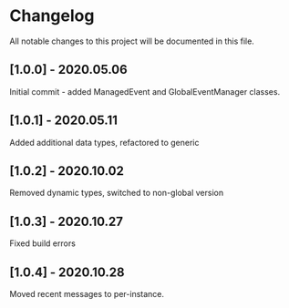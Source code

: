 # Changelog
All notable changes to this project will be documented in this file.

## [1.0.0] - 2020.05.06
Initial commit - added ManagedEvent and GlobalEventManager classes.

## [1.0.1] - 2020.05.11
Added additional data types, refactored to generic

## [1.0.2] - 2020.10.02
Removed dynamic types, switched to non-global version

## [1.0.3] - 2020.10.27
Fixed build errors

## [1.0.4] - 2020.10.28
Moved recent messages to per-instance.